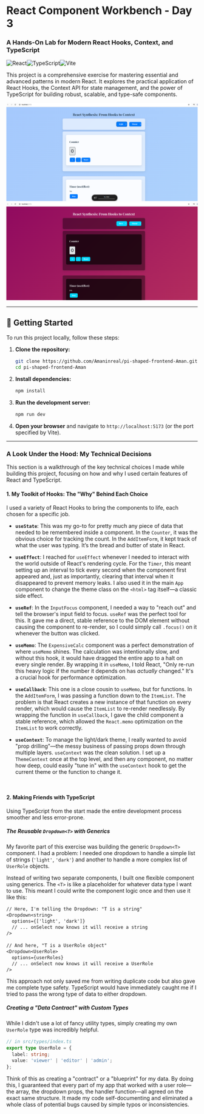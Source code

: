 # React Component Workbench - Day 3

### A Hands-On Lab for Modern React Hooks, Context, and TypeScript

![React](https://img.shields.io/badge/React-18.x-61DAFB?style=for-the-badge&logo=react)![TypeScript](https://img.shields.io/badge/TypeScript-5.x-3178C6?style=for-the-badge&logo=typescript)![Vite](https://img.shields.io/badge/Vite-5.x-646CFF?style=for-the-badge&logo=vite)

This project is a comprehensive exercise for mastering essential and advanced patterns in modern React. It explores the practical application of React Hooks, the Context API for state management, and the power of TypeScript for building robust, scalable, and type-safe components.

![Light mode](my-app/screenshots/image.png)
![Dark mode](my-app/screenshots/image-1.png)


---

## 🏁 Getting Started

To run this project locally, follow these steps:

1.  **Clone the repository:**
    ```bash
    git clone https://github.com/Amaninreal/pi-shaped-frontend-Aman.git
    cd pi-shaped-frontend-Aman
    ```

2.  **Install dependencies:**
    ```bash
    npm install
    ```

3.  **Run the development server:**
    ```bash
    npm run dev
    ```

4.  **Open your browser** and navigate to `http://localhost:5173` (or the port specified by Vite).

---

### **A Look Under the Hood: My Technical Decisions**

This section is a walkthrough of the key technical choices I made while building this project, focusing on how and why I used certain features of React and TypeScript.

#### **1. My Toolkit of Hooks: The "Why" Behind Each Choice**

I used a variety of React Hooks to bring the components to life, each chosen for a specific job.

*   **`useState`**: This was my go-to for pretty much any piece of data that needed to be remembered inside a component. In the `Counter`, it was the obvious choice for tracking the count. In the `AddItemForm`, it kept track of what the user was typing. It’s the bread and butter of state in React.

*   **`useEffect`**: I reached for `useEffect` whenever I needed to interact with the world outside of React's rendering cycle. For the `Timer`, this meant setting up an interval to tick every second when the component first appeared and, just as importantly, clearing that interval when it disappeared to prevent memory leaks. I also used it in the main `App` component to change the theme class on the `<html>` tag itself—a classic side effect.

*   **`useRef`**: In the `InputFocus` component, I needed a way to "reach out" and tell the browser's input field to focus. `useRef` was the perfect tool for this. It gave me a direct, stable reference to the DOM element without causing the component to re-render, so I could simply call `.focus()` on it whenever the button was clicked.

*   **`useMemo`**: The `ExpensiveCalc` component was a perfect demonstration of where `useMemo` shines. The calculation was intentionally slow, and without this hook, it would have dragged the entire app to a halt on every single render. By wrapping it in `useMemo`, I told React, "Only re-run this heavy logic if the number it depends on has *actually* changed." It's a crucial hook for performance optimization.

*   **`useCallback`**: This one is a close cousin to `useMemo`, but for functions. In the `AddItemForm`, I was passing a function down to the `ItemList`. The problem is that React creates a new instance of that function on every render, which would cause the `ItemList` to re-render needlessly. By wrapping the function in `useCallback`, I gave the child component a stable reference, which allowed the `React.memo` optimization on the `ItemList` to work correctly.

*   **`useContext`**: To manage the light/dark theme, I really wanted to avoid "prop drilling"—the messy business of passing props down through multiple layers. `useContext` was the clean solution. I set up a `ThemeContext` once at the top level, and then any component, no matter how deep, could easily "tune in" with the `useContext` hook to get the current theme or the function to change it.

<br/>

#### **2. Making Friends with TypeScript**

Using TypeScript from the start made the entire development process smoother and less error-prone.

##### The Reusable `Dropdown<T>` with Generics

My favorite part of this exercise was building the generic `Dropdown<T>` component. I had a problem: I needed one dropdown to handle a simple list of strings (`'light'`, `'dark'`) and another to handle a more complex list of `UserRole` objects.

Instead of writing two separate components, I built one flexible component using generics. The `<T>` is like a placeholder for whatever data type I want to use. This meant I could write the component logic once and then use it like this:

```tsx
// Here, I'm telling the Dropdown: "T is a string"
<Dropdown<string>
  options={['light', 'dark']}
  // ... onSelect now knows it will receive a string
/>

// And here, "T is a UserRole object"
<Dropdown<UserRole>
  options={userRoles}
  // ... onSelect now knows it will receive a UserRole
/>
```

This approach not only saved me from writing duplicate code but also gave me complete type safety. TypeScript would have immediately caught me if I tried to pass the wrong type of data to either dropdown.

##### Creating a "Data Contract" with Custom Types

While I didn't use a lot of fancy utility types, simply creating my own `UserRole` type was incredibly helpful.

```typescript
// in src/types/index.ts
export type UserRole = {
  label: string;
  value: 'viewer' | 'editor' | 'admin';
};
```

Think of this as creating a "contract" or a "blueprint" for my data. By doing this, I guaranteed that every part of my app that worked with a user role—the array, the dropdown props, the handler function—all agreed on the exact same structure. It made my code self-documenting and eliminated a whole class of potential bugs caused by simple typos or inconsistencies.
